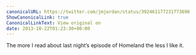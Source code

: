 ```yaml
---
canonicalURL: https://twitter.com/jmjordan/status/392461177231773696
ShowCanonicalLink: true
CanonicalLinkText: View original on
date: 2013-10-22T01:23:30+00:00
---
```

The more I read about last night’s episode of Homeland the less I like it.